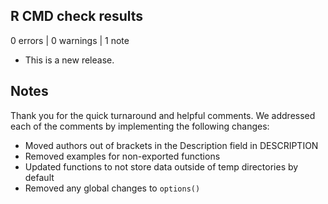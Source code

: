 ## R CMD check results

0 errors | 0 warnings | 1 note

* This is a new release.

## Notes

Thank you for the quick turnaround and helpful comments. We addressed each of the comments by implementing the following changes:

 - Moved authors out of brackets in the Description field in DESCRIPTION
 - Removed examples for non-exported functions
 - Updated functions to not store data outside of temp directories by default
 - Removed any global changes to `options()`
